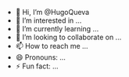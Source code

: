 - 👋 Hi, I’m @HugoQueva
- 👀 I’m interested in ...
- 🌱 I’m currently learning ...
- 💞️ I’m looking to collaborate on ...
- 📫 How to reach me ...
- 😄 Pronouns: ...
- ⚡ Fun fact: ...

<!---
HugoQueva/HugoQueva is a ✨ special ✨ repository because its `README.md` (this file) appears on your GitHub profile.
You can click the Preview link to take a look at your changes.
--->
